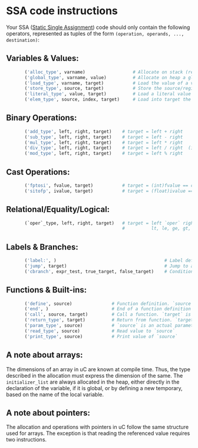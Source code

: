 # SSA code instructions
Your SSA ([Static Single Assignment](https://en.wikipedia.org/wiki/Static_single_assignment_form)) code should only contain the following operators, represented as tuples of the form `(operation, operands, ..., destination)`:

## Variables & Values:
```python
       ('alloc_type', varname)                  # Allocate on stack (ref by register) a variable of a given type
       ('global_type', varname, value)          # Allocate on heap a global var of a given type. value is optional
       ('load_type', varname, target)           # Load the value of a variable (stack/heap) into target (register)
       ('store_type', source, target)           # Store the source/register into target/varname
       ('literal_type', value, target)          # Load a literal value into target
       ('elem_type', source, index, target)     # Load into target the address of source (array) indexed by index
```
## Binary Operations:
```python
       ('add_type', left, right, target)    # target = left + right
       ('sub_type', left, right, target)    # target = left - right
       ('mul_type', left, right, target)    # target = left * right
       ('div_type', left, right, target)    # target = left / right  (integer truncation)
       ('mod_type', left, right, target)    # target = left % right
```
## Cast Operations:
```python
       ('fptosi', fvalue, target)           # target = (int)fvalue == cast float to int
       ('sitofp', ivalue, target)           # target = (float)ivalue == cast int to float
```
## Relational/Equality/Logical:
```python
       (`oper`_type, left, right, target)   # target = left `oper` right, where `oper` is:
                                            #          lt, le, ge, gt, eq, ne, and, or
```
## Labels & Branches:
```python
       ('label:', )                                         # Label definition
       ('jump', target)                                     # Jump to a target label
       ('cbranch', expr_test, true_target, false_target)    # Conditional branch
```
## Functions & Built-ins:
```python
       ('define', source)               # Function definition. `source` is a function label
       ('end', )                        # End of a function definition
       ('call', source, target)         # Call a function. `target` is an optional return value
       ('return_type', target)          # Return from function. `target` is an optional return value
       ('param_type', source)           # `source` is an actual parameter
       ('read_type', source)            # Read value to `source`
       ('print_type', source)           # Print value of `source`
```

## A note about arrays:
The dimensions of an array in uC are known at compile time. Thus, the type described in the allocation must express the dimension of the same. The `initializer_list` are always allocated in the heap, either directly in the declaration of the variable, if it is global, or by defining a new temporary, based on the name of the local variable.

## A note about pointers:
The allocation and operations with pointers in uC follow the same structure used for arrays. The exception is that reading the referenced value requires two instructions.
